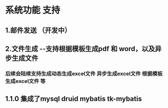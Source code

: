 # 系统功能 支持

## 1.邮件发送 （开发中）
## 2.文件生成 --支持根据模板生成pdf 和 word，以及异步生成文件

### 后续会陆续支持生成动态生成excel文件 异步生成excel文件 根据模板生成excel文件 等

## 1.1.0 集成了mysql druid mybatis tk-mybatis
